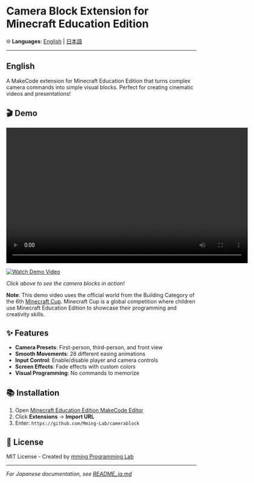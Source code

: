 # Camera Block Extension for Minecraft Education Edition

🌐 **Languages**: [English](#english) | [日本語](README_ja.md)

---

## English

A MakeCode extension for Minecraft Education Edition that turns complex camera commands into simple visual blocks. Perfect for creating cinematic videos and presentations!

## 🎬 Demo

<video width="640" height="360" controls>
  <source src="./camera_mccup.mp4" type="video/mp4">
  Your browser does not support the video tag.
</video>

[![Watch Demo Video](https://img.shields.io/badge/▶️_Watch_Demo-blue?style=for-the-badge)](https://mming-lab.github.io/makecode-minecraft-camera/)

*Click above to see the camera blocks in action!*

**Note**: This demo video uses the official world from the Building Category of the 6th [Minecraft Cup](https://minecraftcup.com/). Minecraft Cup is a global competition where children use Minecraft Education Edition to showcase their programming and creativity skills.

## ✨ Features

- **Camera Presets**: First-person, third-person, and front view
- **Smooth Movements**: 28 different easing animations
- **Input Control**: Enable/disable player and camera controls
- **Screen Effects**: Fade effects with custom colors
- **Visual Programming**: No commands to memorize

## 📚 Installation

1. Open [Minecraft Education Edition MakeCode Editor](https://minecraft.makecode.com/)
2. Click **Extensions** → **Import URL**
3. Enter: `https://github.com/Mming-Lab/camerablock`

## 📄 License

MIT License - Created by [mming Programming Lab](https://mming-lab.github.io/)

---

*For Japanese documentation, see [README_ja.md](README_ja.md)*